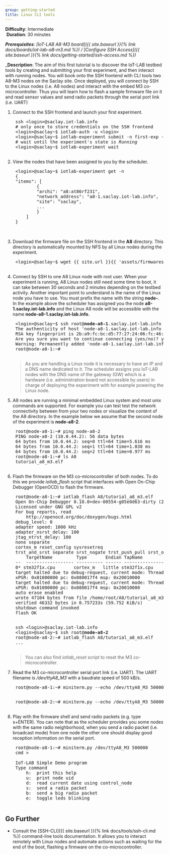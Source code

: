 ```yaml
---
group: getting-started
title: Linux CLI tools
---
```


<i class="fas fa-grin-beam-sweat"></i> **Difficulty**: Intermediate  
<i class="fas fa-stopwatch"></i> **Duration**: 30 minutes

_**Prerequisites**: [IoT-LAB A8-M3 board]({{ site.baseurl }}{% link docs/boards/iot-lab-a8-m3.md %}) / [Configure SSH Access]({{ site.baseurl }}{% link docs/getting-started/ssh-access.md %})_

_**Description**: The aim of this first tutorial is to discover the IoT-LAB testbed tools by creating and submitting your first experiment, and then interact with running nodes. You will book onto the SSH frontend with CLI tools two A8-M3 nodes on the Saclay site. Once deployed, you will connect by SSH to the Linux nodes (i.e. A8 nodes) and interact with the embed M3 co-microcontroller. Thus you will learn how to flash a sample firmware file on it and read sensor values and send radio packets through the serial port link (i.e. UART)


1. Connect to the SSH frontend and launch your first experiment.

    <pre class="highlight">
    ssh &lt;login&gt;@saclay.iot-lab.info
    # only once to store credentials on the SSH frontend
    &lt;login&gt;@saclay~$ iotlab-auth -u &lt;login&gt;
    &lt;login&gt;@saclay~$ iotlab-experiment submit -n first-exp -d 20 -l 2,archi=a8:at86rf231+site=saclay
    # wait until the experiment's state is <i>Running</i>
    &lt;login&gt;@saclay~$ iotlab-experiment wait
    </pre>


2. View the nodes that have been assigned to you by the scheduler.

    <pre class="highlight">
    &lt;login&gt;@saclay~$ iotlab-experiment get -n
    {
    "items": [
            {
            "archi": "a8:at86rf231", 
            "network_address": "a8-1.saclay.iot-lab.info", 
            "site": "saclay", 
            ...
            }
        ]
    } 

    </pre>


3. Download the firmware file on the SSH frontend in the <strong>A8</strong> directory. This directory is automatically mounted by NFS by all Linux nodes during the experiment.

    <pre class="highlight">
    &lt;login&gt;@saclay~$ wget {{ site.url }}{{ 'assets/firmwares/tutorial_a8_m3.elf' | relative_url}} -P A8
    </pre>

4. Connect by SSH to one A8 Linux node with root user. When your experiment is running, A8 Linux nodes still need some time to boot, it can take between 30 seconds and 2 minutes depending on the testbed activity. Another important point to understand is the name of the Linux node you have to use. You must prefix the name with the string <strong>node-</strong>. In the example above the scheduler has assigned you the node <strong>a8-1.saclay.iot-lab.info</strong> and the Linux A8 node will be accessible with the name <strong>node-a8-1.saclay.iot-lab.info</strong>.

    <pre class="highlight">
    &lt;login&gt;@saclay~$ ssh root@<strong>node-a8-1</strong>.saclay.iot-lab.info
    The authenticity of host 'node-a8-1.saclay.iot-lab.info (10.0.44.1)' can't be established.
    RSA key fingerprint is 2b:a9:fc:bc:d5:77:27:24:06:fc:46:a2:87:17:e9:b0.
    Are you sure you want to continue connecting (yes/no)? yes
    Warning: Permanently added 'node-a8-1.saclay.iot-lab.info,10.0.44.1' (RSA) to the list of known hosts.
    root@node-a8-1:~#
    </pre>

    > As you are handling a Linux node it is necessary to have an IP and a DNS name dedicated to it. The scheduler assigns you IoT-LAB nodes with the DNS name of the gateway (GW) which is a hardware (i.e. administration board not accessible by users) in charge of deploying the experiment with for example powering the Linux node. 

5. A8 nodes are running a minimal embedded Linux system and most unix commands are supported. For example you can test test the network connectivity between from your two nodes or visualize the content of the A8 directory. In the example below we assume that the second node of the experiment is <strong>node-a8-2</strong>.

    <pre class="highlight">
    root@node-a8-1:~# ping node-a8-2
    PING node-a8-2 (10.0.44.2): 56 data bytes
    64 bytes from 10.0.44.2: seq=0 ttl=64 time=5.616 ms
    64 bytes from 10.0.44.2: seq=1 ttl=64 time=1.038 ms
    64 bytes from 10.0.44.2: seq=2 ttl=64 time=0.977 ms
    root@node-a8-1:~# ls A8
    tutorial_a8_m3.elf
    </pre>

6. Flash the firmware on the M3 co-microcontroller of both nodes. To do this we provide <i>iotlab_flash</i> script that interfaces with Open On-Chip Debugger (OpenOCD) to flash the firmware.

    <pre class="highlight">
    root@node-a8-1:~# iotlab_flash A8/tutorial_a8_m3.elf 
    Open On-Chip Debugger 0.10.0+dev-00554-g05e0d63-dirty (2019-09-23-09:35)
    Licensed under GNU GPL v2
    For bug reports, read
        http://openocd.org/doc/doxygen/bugs.html
    debug_level: 0
    adapter speed: 1000 kHz
    adapter_nsrst_delay: 100
    jtag_ntrst_delay: 100
    none separate
    cortex_m reset_config sysresetreq
    trst_and_srst separate srst_nogate trst_push_pull srst_open_drain connect_assert_srst
        TargetName         Type       Endian TapName            State       
    --  ------------------ ---------- ------ ------------------ ------------
    0* stm32f1x.cpu       cortex_m   little stm32f1x.cpu       reset
    target halted due to debug-request, current mode: Thread 
    xPSR: 0x01000000 pc: 0x080017f4 msp: 0x20010000
    target halted due to debug-request, current mode: Thread 
    xPSR: 0x01000000 pc: 0x080017f4 msp: 0x20010000
    auto erase enabled
    wrote 47104 bytes from file /home/root/A8/tutorial_a8_m3.elf in 2.152863s (21.367 KiB/s)
    verified 46332 bytes in 0.757233s (59.752 KiB/s)
    shutdown command invoked
    flash OK
    </pre>

    <pre class="highlight">
    ssh &lt;login&gt;@saclay.iot-lab.info
    &lt;login&gt;@saclay~$ ssh root@<strong>node-a8-2</strong>
    root@node-a8-2:~# iotlab_flash A8/tutorial_a8_m3.elf
    ...
    </pre>

    > You can also find <i>iotlab_reset</i> script to reset the M3 co-microcontroller. 

7. Read the M3 co-microcontroller serial port link (i.e. UART). The UART filename is <i>/dev/ttyA8_M3</i> with a baudrate speed of 500 kB/s.

    <pre class="highlight">
    root@node-a8-1:~# miniterm.py --echo /dev/ttyA8_M3 500000
    </pre>

    <pre class="highlight">
    root@node-a8-2:~# miniterm.py --echo /dev/ttyA8_M3 500000
    </pre>

8. Play with the firmware shell and send radio packets (e.g. type s+ENTER). You can note that as the scheduler provides you some nodes with the same radio neighborhood, when you send a radio packet (i.e. broadcast mode) from one node the other one should display good reception information on the serial port.

    <pre class="highlight">
    root@node-a8-1:~# miniterm.py /dev/ttyA8_M3 500000
    cmd > 

    IoT-LAB Simple Demo program
    Type command
	    h:	print this help
	    u:	print node uid
	    d:	read current date using control_node
	    s:	send a radio packet
	    b:	send a big radio packet
	    e:	toggle leds blinking
    </pre>


## Go Further

* Consult the [SSH-CLI]({{ site.baseurl }}{% link docs/tools/ssh-cli.md %}) command-line tools documentation. It allows you to interact remotely with Linux nodes and automate actions such as waiting for the end of the boot, flashing a firmware on the co-microcontroller. 




 
